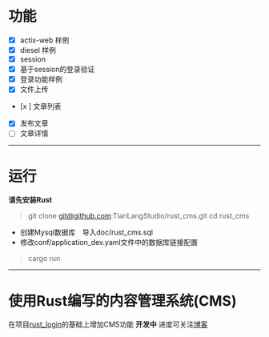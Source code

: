 # 功能
- [x]  actix-web 样例
- [x]  diesel 样例 
- [x]  session 
- [x]  基于session的登录验证  
- [x]  登录功能样例　 
- [x]   文件上传　　
- [x ]   文章列表   
- [x]   发布文章　 
- [ ]   文章详情　　
---  

# 运行 
**请先安装Rust**  

> git clone git@github.com:TianLangStudio/rust_cms.git 
> cd rust_cms 
- 创建Mysql数据库　导入doc/rust_cms.sql  
- 修改conf/application_dev.yaml文件中的数据库链接配置　
> cargo run
---  

# 使用Rust编写的内容管理系统(CMS)
在项目[rust_login](https://github.com/TianLangStudio/rust_login)的基础上增加CMS功能 
**开发中** 进度可关注[博客](https://blog.csdn.net/tianlangstudio/article/details/106169242)  



